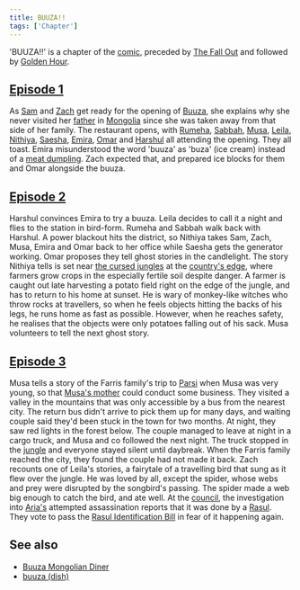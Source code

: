 ```yaml
---
title: BUUZA!!
tags: ['Chapter']
---
```

'BUUZA!!' is a chapter of the [comic](/_wiki/index.md), preceded by [The Fall Out](/_wiki/the-fall-out.md) and followed by [Golden Hour](/_wiki/golden-hour.md).

## [Episode 1](https://tapas.io/episode/3062745)
As [Sam](/_wiki/sam.md) and [Zach](/_wiki/zach.md) get ready for the opening of [Buuza](/_wiki/buuza-mongolian-diner.md), she explains why she never visited her [father](/_wiki/sams-father.md) in [Mongolia](/_wiki/mongolia.md) since she was taken away from that side of her family. The restaurant opens, with [Rumeha](/_wiki/rumeha.md), [Sabbah](/_wiki/sabbah.md), [Musa](/_wiki/musa.md), [Leila](/_wiki/leila.md), [Nithiya](/_wiki/nithiya.md), [Saesha](/_wiki/saesha.md), [Emira](/_wiki/emira.md), [Omar](/_wiki/omar.md) and [Harshul](/_wiki/harshul.md) all attending the opening. They all toast. Emira misunderstood the word 'buuza' as 'buza' (ice cream) instead of a [meat dumpling](/_wiki/buuza-dish.md). Zach expected that, and prepared ice blocks for them and Omar alongside the buuza.

## [Episode 2](https://tapas.io/episode/3089434)
Harshul convinces Emira to try a buuza. Leila decides to call it a night and flies to the station in bird-form. Rumeha and Sabbah walk back with Harshul. A power blackout hits the district, so Nithiya takes Sam, Zach, Musa, Emira and Omar back to her office while Saesha gets the generator working. Omar proposes they tell ghost stories in the candlelight. The story Nithiya tells is set near [the cursed jungles](/_wiki/jungle.md) at the [country's edge](/_wiki/outside-of-dalwat-al-harir.md), where farmers grow crops in the especially fertile soil despite danger. A farmer is caught out late harvesting a potato field right on the edge of the jungle, and has to return to his home at sunset. He is wary of monkey-like witches who throw rocks at travellers, so when he feels objects hitting the backs of his legs, he runs home as fast as possible. However, when he reaches safety, he realises that the objects were only potatoes falling out of his sack. Musa volunteers to tell the next ghost story.

## [Episode 3](https://tapas.io/episode/3089444)
Musa tells a story of the Farris family's trip to [Parsi](/_wiki/parsi.md) when Musa was very young, so that [Musa's mother](/_wiki/musas-mother.md) could conduct some business. They visited a valley in the mountains that was only accessible by a bus from the nearest city. The return bus didn't arrive to pick them up for many days, and waiting couple said they'd been stuck in the town for two months. At night, they saw red lights in the forest below. The couple managed to leave at night in a cargo truck, and Musa and co followed the next night. The truck stopped in the [jungle](/_wiki/jungle.md) and everyone stayed silent until daybreak. When the Farris family reached the city, they found the couple had not made it back. Zach recounts one of Leila's stories, a fairytale of a travelling bird that sung as it flew over the jungle. He was loved by all, except the spider, whose webs and prey were disrupted by the songbird's passing. The spider made a web big enough to catch the bird, and ate well. At the [council](/_wiki/council.md), the investigation into [Aria's](/_wiki/aria.md) attempted assassination reports that it was done by a [Rasul](/_wiki/rasul.md). They vote to pass the [Rasul Identification Bill](/_wiki/rasul-identification-bill.md) in fear of it happening again.

## See also
- [Buuza Mongolian Diner](/_wiki/buuza-mongolian-diner.md)
- [buuza (dish)](/_wiki/buuza-dish.md)
